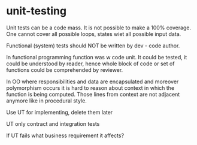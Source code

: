 # unit-testing

Unit tests can be a code mass. It is not possible to make a 100% coverage. One cannot cover all possible loops, states wiet all possible input data.

Functional \(system\) tests should NOT be written by dev - code author.

In functional programming function was w code unit. It could be tested, it could be understood by reader, hence whole block of code or set of functions could be comprehended by reviewer.

In OO where responsibilities and data are encapsulated and moreover polymorphism occurs it is hard to reason about context in which the function is being computed. Those lines from context are not adjacent anymore like in procedural style.

Use UT for implementing, delete them later

UT only contract and integration tests

If UT fails what business requirement it affects?

